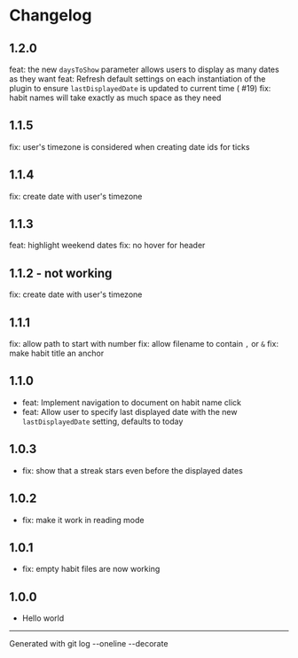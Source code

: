# Changelog

## 1.2.0

feat: the new `daysToShow` parameter allows users to display as many dates as they want
feat: Refresh default settings on each instantiation of the plugin to ensure `lastDisplayedDate` is updated to current time (
#19)
fix: habit names will take exactly as much space as they need

## 1.1.5

fix: user's timezone is considered when creating date ids for ticks

## 1.1.4

fix: create date with user's timezone

## 1.1.3

feat: highlight weekend dates
fix: no hover for header

## 1.1.2 - not working

fix: create date with user's timezone

## 1.1.1

fix: allow path to start with number
fix: allow filename to contain `,` or `&`
fix: make habit title an anchor

## 1.1.0

- feat: Implement navigation to document on habit name click
- feat: Allow user to specify last displayed date with the new `lastDisplayedDate` setting, defaults to today

## 1.0.3

- fix: show that a streak stars even before the displayed dates

## 1.0.2

- fix: make it work in reading mode

## 1.0.1

- fix: empty habit files are now working

## 1.0.0

- Hello world

---

Generated with git log --oneline --decorate

